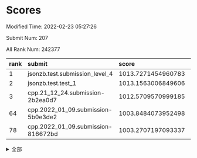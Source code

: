# Scores

Modified Time: 2022-02-23 05:27:26

Submit Num: 207

All Rank Num: 242377

| rank |               submit               |       score        |       sigma        | pk_num |
| :--- | :--------------------------------- | :----------------- | :----------------- | :----- |
| 1    | jsonzb.test.submission_level_4     | 1013.7271454960783 | 0.7901863871730699 | 4686   |
| 2    | jsonzb.test.test_1                 | 1013.1563006849606 | 0.8044744132614912 | 4677   |
| 3    | cpp.21_12_24.submission-2b2ea0d7   | 1012.5709570999185 | 0.7713478045156436 | 4677   |
| 64   | cpp.2022_01_09.submission-5b0e3de2 | 1003.8484073952498 | 0.7323438499734934 | 4685   |
| 78   | cpp.2022_01_09.submission-816672bd | 1003.2707197093337 | 0.7140941711274474 | 4684   |


<details>
<summary>全部</summary>

| rank |                 submit                 |       score        |       sigma        | pk_num |
| :--- | :------------------------------------- | :----------------- | :----------------- | :----- |
| 1    | jsonzb.test.submission_level_4         | 1013.7271454960783 | 0.7901863871730699 | 4686   |
| 2    | jsonzb.test.test_1                     | 1013.1563006849606 | 0.8044744132614912 | 4677   |
| 3    | cpp.21_12_24.submission-2b2ea0d7       | 1012.5709570999185 | 0.7713478045156436 | 4677   |
| 4    | gobigger.level_3.submission_level_3_11 | 1011.422993984591  | 0.7878437011266831 | 4679   |
| 5    | gobigger.level_3.submission_level_3_35 | 1011.3765276052845 | 0.7739037295648209 | 4688   |
| 6    | gobigger.level_3.submission_level_3_24 | 1011.3428685067443 | 0.7607780757017572 | 4681   |
| 7    | gobigger.level_3.submission_level_3_30 | 1011.3195806760599 | 0.8122416345638842 | 4684   |
| 8    | gobigger.level_3.submission_level_3_14 | 1011.0061227257332 | 0.772005501961106  | 4682   |
| 9    | gobigger.level_3.submission_level_3_37 | 1010.9791974257528 | 0.786541059806772  | 4682   |
| 10   | gobigger.level_3.submission_level_3_36 | 1010.9576937147701 | 0.7672919315135749 | 4682   |
| 11   | gobigger.level_3.submission_level_3_34 | 1010.8351872115697 | 0.7641513569154891 | 4687   |
| 12   | gobigger.level_3.submission_level_3_6  | 1010.7966719913618 | 0.7548209426994379 | 4683   |
| 13   | gobigger.level_3.submission_level_3_16 | 1010.7644491565692 | 0.7527911036476851 | 4677   |
| 14   | gobigger.level_3.submission_level_3_3  | 1010.7360025125789 | 0.7474000614489089 | 4682   |
| 15   | gobigger.level_3.submission_level_3_22 | 1010.6995985283947 | 0.754008334631675  | 4688   |
| 16   | gobigger.level_3.submission_level_3_25 | 1010.5592256998215 | 0.7515829300415658 | 4680   |
| 17   | gobigger.level_3.submission_level_3_41 | 1010.5514759386829 | 0.7946697800078675 | 4685   |
| 18   | gobigger.level_3.submission_level_3_47 | 1010.455698820132  | 0.7815041757889014 | 4682   |
| 19   | gobigger.level_3.submission_level_3_20 | 1010.4352988860788 | 0.7539358356080396 | 4682   |
| 20   | gobigger.level_3.submission_level_3_7  | 1010.2493707527018 | 0.7420155769357258 | 4680   |
| 21   | gobigger.level_3.submission_level_3_5  | 1010.0080308704719 | 0.7744915708615282 | 4687   |
| 22   | gobigger.level_3.submission_level_3_26 | 1009.970005981808  | 0.773866258835244  | 4687   |
| 23   | gobigger.level_3.submission_level_3_17 | 1009.9682570735152 | 0.770112935729552  | 4684   |
| 24   | gobigger.level_3.submission_level_3_29 | 1009.9308606399209 | 0.7614546528040387 | 4684   |
| 25   | gobigger.level_3.submission_level_3_27 | 1009.9214481893576 | 0.7640459889517004 | 4685   |
| 26   | gobigger.level_3.submission_level_3_2  | 1009.9154762354655 | 0.7655433958341733 | 4684   |
| 27   | gobigger.level_3.submission_level_3_42 | 1009.8631856199174 | 0.750642340312618  | 4682   |
| 28   | gobigger.level_3.submission_level_3_46 | 1009.8589037824195 | 0.7512560053143218 | 4684   |
| 29   | gobigger.level_3.submission_level_3_40 | 1009.8514005192945 | 0.7618294958263707 | 4683   |
| 30   | gobigger.level_3.submission_level_3_43 | 1009.8486885033855 | 0.7718242327036566 | 4684   |
| 31   | gobigger.level_3.submission_level_3_19 | 1009.7817831512763 | 0.7472194475060133 | 4684   |
| 32   | gobigger.level_3.submission_level_3_15 | 1009.7680626522833 | 0.7759222242687098 | 4680   |
| 33   | gobigger.level_3.submission_level_3_13 | 1009.7259848382672 | 0.7362525812914323 | 4679   |
| 34   | gobigger.level_3.submission_level_3_0  | 1009.7117984656854 | 0.7466178476715205 | 4685   |
| 35   | gobigger.level_3.submission_level_3_45 | 1009.6909706577463 | 0.7587688887593671 | 4678   |
| 36   | gobigger.level_3.submission_level_3_32 | 1009.6546242791981 | 0.749261466414697  | 4691   |
| 37   | gobigger.level_3.submission_level_3_4  | 1009.6513476327542 | 0.7478329601422916 | 4688   |
| 38   | gobigger.level_3.submission_level_3_48 | 1009.646150297431  | 0.7673353249947835 | 4682   |
| 39   | gobigger.level_3.submission_level_3_21 | 1009.6277256609169 | 0.7542877796108391 | 4682   |
| 40   | gobigger.level_3.submission_level_3_9  | 1009.5930616802476 | 0.7449566298161798 | 4681   |
| 41   | gobigger.level_3.submission_level_3_33 | 1009.4921572538035 | 0.7622311813467846 | 4687   |
| 42   | gobigger.level_3.submission_level_3_8  | 1009.4495270050505 | 0.7717239721646605 | 4682   |
| 43   | gobigger.level_3.submission_level_3_49 | 1009.2811378793741 | 0.732151835911807  | 4678   |
| 44   | gobigger.level_3.submission_level_3_1  | 1009.1267612409189 | 0.7283934638581535 | 4683   |
| 45   | gobigger.level_3.submission_level_3_18 | 1009.1254296308274 | 0.7594834281889716 | 4685   |
| 46   | gobigger.level_3.submission_level_3_10 | 1009.0286210931422 | 0.737478455644802  | 4688   |
| 47   | gobigger.level_3.submission_level_3_28 | 1008.9950301827907 | 0.7518210443844161 | 4683   |
| 48   | gobigger.level_3.submission_level_3_31 | 1008.9396050475754 | 0.7524528289767689 | 4685   |
| 49   | gobigger.level_3.submission_level_3_23 | 1008.6727503733192 | 0.7452693215305605 | 4687   |
| 50   | gobigger.level_3.submission_level_3_38 | 1008.5033104697586 | 0.7493092937071141 | 4679   |
| 51   | gobigger.level_3.submission_level_3_39 | 1008.4557303729163 | 0.7379939882970346 | 4683   |
| 52   | gobigger.level_3.submission_level_3_44 | 1008.35210366819   | 0.7711668577935444 | 4685   |
| 53   | gobigger.level_3.submission_level_3_12 | 1008.1106650354226 | 0.7543306541764986 | 4679   |
| 54   | gobigger.level_1.submission_level_1_32 | 1005.4245402421644 | 0.7254471337830362 | 4685   |
| 55   | gobigger.level_1.submission_level_1_33 | 1004.7831550042055 | 0.7077690492068168 | 4681   |
| 56   | gobigger.level_1.submission_level_1_27 | 1004.5607433754886 | 0.717004992019665  | 4680   |
| 57   | gobigger.level_1.submission_level_1_15 | 1004.2385793339275 | 0.7163926704253701 | 4679   |
| 58   | gobigger.level_1.submission_level_1_0  | 1004.2182777726347 | 0.7182817144306235 | 4688   |
| 59   | gobigger.level_1.submission_level_1_5  | 1004.2062567681394 | 0.7216783335692369 | 4687   |
| 60   | gobigger.level_1.submission_level_1_46 | 1004.1880290299933 | 0.7229541626953784 | 4683   |
| 61   | gobigger.level_1.submission_level_1_13 | 1004.0649508877611 | 0.7098248451691931 | 4686   |
| 62   | gobigger.level_1.submission_level_1_18 | 1003.9130702830793 | 0.7120207531537021 | 4685   |
| 63   | gobigger.level_1.submission_level_1_48 | 1003.8803904297345 | 0.721987383321618  | 4681   |
| 64   | cpp.2022_01_09.submission-5b0e3de2     | 1003.8484073952498 | 0.7323438499734934 | 4685   |
| 65   | gobigger.level_1.submission_level_1_41 | 1003.8301725175835 | 0.7131274898572081 | 4681   |
| 66   | gobigger.level_1.submission_level_1_25 | 1003.7164300200252 | 0.7156648699908322 | 4689   |
| 67   | gobigger.level_1.submission_level_1_37 | 1003.7163685328026 | 0.7237058578728277 | 4686   |
| 68   | gobigger.level_1.submission_level_1_28 | 1003.6515569195176 | 0.7284989791420232 | 4685   |
| 69   | gobigger.level_1.submission_level_1_6  | 1003.6513545223768 | 0.72413581973678   | 4688   |
| 70   | gobigger.level_1.submission_level_1_20 | 1003.6404098445606 | 0.7094381881605143 | 4683   |
| 71   | gobigger.level_1.submission_level_1_23 | 1003.6107123108723 | 0.723838687584997  | 4679   |
| 72   | gobigger.level_1.submission_level_1_7  | 1003.5746186276252 | 0.7338018704164349 | 4678   |
| 73   | gobigger.level_1.submission_level_1_21 | 1003.4804387088926 | 0.7186316619183559 | 4680   |
| 74   | gobigger.level_1.submission_level_1_47 | 1003.4268667041499 | 0.7205421541112602 | 4687   |
| 75   | gobigger.level_1.submission_level_1_26 | 1003.4099087663354 | 0.7008362649951708 | 4682   |
| 76   | gobigger.level_1.submission_level_1_4  | 1003.298136931128  | 0.7114118204966646 | 4682   |
| 77   | gobigger.level_1.submission_level_1_8  | 1003.2817500945054 | 0.7159243316472098 | 4680   |
| 78   | cpp.2022_01_09.submission-816672bd     | 1003.2707197093337 | 0.7140941711274474 | 4684   |
| 79   | gobigger.level_1.submission_level_1_49 | 1003.2663419486083 | 0.7136297077292719 | 4679   |
| 80   | gobigger.level_1.submission_level_1_24 | 1003.2594825958037 | 0.7273975029028216 | 4681   |
| 81   | gobigger.level_1.submission_level_1_34 | 1003.2464465450588 | 0.71422355039202   | 4688   |
| 82   | gobigger.level_1.submission_level_1_12 | 1003.2429560834554 | 0.7205253668037652 | 4676   |
| 83   | gobigger.level_1.submission_level_1_31 | 1003.1880184835912 | 0.7135783935756025 | 4675   |
| 84   | gobigger.level_1.submission_level_1_3  | 1003.167795551905  | 0.7159483733371698 | 4682   |
| 85   | gobigger.level_1.submission_level_1_2  | 1003.1634756153986 | 0.7090161248979641 | 4684   |
| 86   | gobigger.level_1.submission_level_1_30 | 1003.1574816816812 | 0.7122063073130264 | 4683   |
| 87   | gobigger.level_1.submission_level_1_17 | 1003.1562768374073 | 0.7171329367551573 | 4687   |
| 88   | gobigger.level_1.submission_level_1_36 | 1003.116713535387  | 0.7145952039083885 | 4685   |
| 89   | gobigger.level_1.submission_level_1_43 | 1003.0397174453519 | 0.7228593902141179 | 4686   |
| 90   | gobigger.level_1.submission_level_1_38 | 1003.0176732820961 | 0.7150313727989438 | 4687   |
| 91   | gobigger.level_1.submission_level_1_35 | 1003.0166060014448 | 0.7200235153790608 | 4684   |
| 92   | gobigger.level_1.submission_level_1_11 | 1002.877169575312  | 0.7213756452785278 | 4679   |
| 93   | gobigger.level_1.submission_level_1_16 | 1002.8158982712989 | 0.7163179291171479 | 4688   |
| 94   | gobigger.level_1.submission_level_1_44 | 1002.8157476993453 | 0.7199887761427113 | 4682   |
| 95   | gobigger.level_1.submission_level_1_40 | 1002.794443441163  | 0.7175362467266968 | 4682   |
| 96   | gobigger.level_1.submission_level_1_9  | 1002.7410528332111 | 0.7227761821174381 | 4684   |
| 97   | gobigger.level_1.submission_level_1_19 | 1002.7374789561245 | 0.7207207234294857 | 4686   |
| 98   | gobigger.level_1.submission_level_1_1  | 1002.7231439809358 | 0.7155902833595735 | 4686   |
| 99   | gobigger.level_1.submission_level_1_22 | 1002.5935480635529 | 0.714547561747759  | 4684   |
| 100  | gobigger.level_1.submission_level_1_14 | 1002.457257183661  | 0.7221714241111057 | 4679   |
| 101  | gobigger.level_1.submission_level_1_39 | 1002.3028738262171 | 0.7107816943645137 | 4681   |
| 102  | gobigger.level_1.submission_level_1_29 | 1002.1990230264087 | 0.7128278247271601 | 4688   |
| 103  | gobigger.level_1.submission_level_1_45 | 1002.1831393890753 | 0.7166371180507043 | 4683   |
| 104  | gobigger.level_1.submission_level_1_42 | 1002.0296521902873 | 0.7129682298141867 | 4686   |
| 105  | gobigger.level_1.submission_level_1_10 | 1001.0829765484323 | 0.7024000534858635 | 4690   |
| 106  | gobigger.random.submission_random_42   | 997.7881746950349  | 0.706508969686952  | 4678   |
| 107  | gobigger.random.submission_random_18   | 997.520170587197   | 0.6968709222100612 | 4682   |
| 108  | gobigger.random.submission_random_11   | 997.445827897421   | 0.7079995356405122 | 4682   |
| 109  | gobigger.random.submission_random_30   | 997.075146019891   | 0.7102491305305135 | 4683   |
| 110  | gobigger.random.submission_random_23   | 996.9883180670258  | 0.7156589663655771 | 4684   |
| 111  | gobigger.random.submission_random_25   | 996.7367728100322  | 0.7022658407459691 | 4680   |
| 112  | gobigger.random.submission_random_14   | 996.6097552053657  | 0.7113420106540684 | 4684   |
| 113  | gobigger.random.submission_random_10   | 996.5782633021862  | 0.703013272251158  | 4682   |
| 114  | gobigger.random.submission_random_22   | 996.483942904509   | 0.7106019646701783 | 4687   |
| 115  | gobigger.random.submission_random_43   | 996.4825283162389  | 0.6963082424814518 | 4686   |
| 116  | gobigger.random.submission_random_8    | 996.447403401203   | 0.7241805344426502 | 4681   |
| 117  | gobigger.random.submission_random_1    | 996.4278501266518  | 0.7045727889348417 | 4688   |
| 118  | gobigger.random.submission_random_5    | 996.4113635271093  | 0.7123385122695856 | 4691   |
| 119  | gobigger.random.submission_random_19   | 996.374449496935   | 0.7139354004063823 | 4684   |
| 120  | gobigger.random.submission_random_3    | 996.3595498408531  | 0.7184970851663322 | 4683   |
| 121  | gobigger.random.submission_random_29   | 996.1814021660202  | 0.7007076681074618 | 4689   |
| 122  | gobigger.random.submission_random_32   | 996.1378249403692  | 0.7060125976533971 | 4685   |
| 123  | gobigger.random.submission_random_16   | 996.0970555457492  | 0.7213534393256514 | 4687   |
| 124  | gobigger.random.submission_random_27   | 996.0873430750005  | 0.7071784654110236 | 4684   |
| 125  | gobigger.random.submission_random_0    | 996.0590701133144  | 0.7238235751088729 | 4687   |
| 126  | gobigger.random.submission_random_9    | 996.005074394949   | 0.7128206737338766 | 4685   |
| 127  | gobigger.random.submission_random_12   | 995.9961414981092  | 0.7055731931552979 | 4685   |
| 128  | gobigger.random.submission_random_48   | 995.9564492088989  | 0.7090196942221692 | 4684   |
| 129  | gobigger.random.submission_random_2    | 995.9090774052634  | 0.7018736537023988 | 4683   |
| 130  | gobigger.random.submission_random_44   | 995.9019318361715  | 0.6843565404267612 | 4683   |
| 131  | gobigger.random.submission_random_21   | 995.8685370857571  | 0.7107099317936065 | 4687   |
| 132  | gobigger.random.submission_random_26   | 995.861029445274   | 0.7232928908812875 | 4685   |
| 133  | gobigger.random.submission_random_4    | 995.8230800234669  | 0.7108718055657357 | 4676   |
| 134  | gobigger.random.submission_random_24   | 995.8039368480452  | 0.715415374308233  | 4687   |
| 135  | gobigger.random.submission_random_38   | 995.779974349936   | 0.7018702724098208 | 4676   |
| 136  | gobigger.random.submission_random_37   | 995.7745387500474  | 0.7063874494089568 | 4683   |
| 137  | gobigger.random.submission_random_28   | 995.7201397617491  | 0.7201822963447722 | 4678   |
| 138  | gobigger.random.submission_random_46   | 995.7101530619957  | 0.716130754738149  | 4686   |
| 139  | gobigger.random.submission_random_41   | 995.6292626611961  | 0.7131225859443748 | 4682   |
| 140  | gobigger.random.submission_random_15   | 995.6200630708973  | 0.7083345130467006 | 4685   |
| 141  | gobigger.random.submission_random_17   | 995.5476486736608  | 0.7055195668815564 | 4684   |
| 142  | gobigger.random.submission_random_31   | 995.5326717280188  | 0.7145196333697701 | 4685   |
| 143  | gobigger.random.submission_random_33   | 995.4557784485016  | 0.7238575951310827 | 4684   |
| 144  | gobigger.random.submission_random_6    | 995.4333656592031  | 0.7002137438082641 | 4683   |
| 145  | gobigger.random.submission_random_39   | 995.4313111619851  | 0.7184090903713846 | 4685   |
| 146  | gobigger.random.submission_random_7    | 995.3447331356066  | 0.7011553147626777 | 4686   |
| 147  | gobigger.random.submission_random_35   | 995.3115530327965  | 0.7075923649207044 | 4682   |
| 148  | gobigger.random.submission_random_49   | 995.2732753429804  | 0.7234776429157965 | 4679   |
| 149  | gobigger.random.submission_random_45   | 995.1158196774535  | 0.708467107015009  | 4689   |
| 150  | gobigger.random.submission_random_13   | 994.9728024773906  | 0.6967508213588745 | 4683   |
| 151  | gobigger.random.submission_random_36   | 994.8429186466517  | 0.7052095216173476 | 4680   |
| 152  | gobigger.random.submission_random_47   | 994.8298847895037  | 0.7109932899967438 | 4684   |
| 153  | gobigger.random.submission_random_20   | 994.804683500662   | 0.7199624658803122 | 4678   |
| 154  | gobigger.level_2.submission_level_2_22 | 994.6259994634553  | 0.7382752307367731 | 4686   |
| 155  | gobigger.level_2.submission_level_2_33 | 994.3836674718173  | 0.7246017354223143 | 4684   |
| 156  | gobigger.level_2.submission_level_2_25 | 994.359606695756   | 0.7240905287374666 | 4684   |
| 157  | gobigger.random.submission_random_40   | 994.2087389280325  | 0.7270735109425045 | 4690   |
| 158  | gobigger.random.submission_random_34   | 994.199521739128   | 0.7162476813702765 | 4680   |
| 159  | gobigger.level_2.submission_level_2_36 | 993.9982919011568  | 0.7232492546810375 | 4686   |
| 160  | gobigger.level_2.submission_level_2_3  | 993.2027376815735  | 0.7458235499402226 | 4684   |
| 161  | gobigger.level_2.submission_level_2_34 | 993.1562977363272  | 0.7282663022989043 | 4683   |
| 162  | gobigger.level_2.submission_level_2_20 | 993.1292372475807  | 0.7312359353401313 | 4686   |
| 163  | gobigger.level_2.submission_level_2_32 | 993.09436260197    | 0.752735776102499  | 4686   |
| 164  | gobigger.level_2.submission_level_2_4  | 992.9598265935571  | 0.7492893749468628 | 4684   |
| 165  | gobigger.level_2.submission_level_2_43 | 992.8849919955753  | 0.7413440921942042 | 4687   |
| 166  | gobigger.level_2.submission_level_2_14 | 992.8112276546605  | 0.73879322756236   | 4684   |
| 167  | gobigger.level_2.submission_level_2_1  | 992.766998838978   | 0.7316174144426132 | 4678   |
| 168  | gobigger.level_2.submission_level_2_35 | 992.6424437577895  | 0.7495912725211871 | 4684   |
| 169  | gobigger.level_2.submission_level_2_42 | 992.6361985776784  | 0.7393864441160318 | 4683   |
| 170  | gobigger.level_2.submission_level_2_49 | 992.6255794693664  | 0.7153975869769953 | 4685   |
| 171  | gobigger.level_2.submission_level_2_29 | 992.6067877381697  | 0.7401128198878205 | 4683   |
| 172  | gobigger.level_2.submission_level_2_28 | 992.5965877488902  | 0.7368109413900334 | 4681   |
| 173  | gobigger.level_2.submission_level_2_48 | 992.525939649479   | 0.7452295216873471 | 4683   |
| 174  | gobigger.level_2.submission_level_2_11 | 992.4596216811823  | 0.7387513113930989 | 4679   |
| 175  | gobigger.level_2.submission_level_2_21 | 992.4452322265719  | 0.7256779645001689 | 4685   |
| 176  | gobigger.level_2.submission_level_2_17 | 992.3658695213227  | 0.7478943795628408 | 4680   |
| 177  | gobigger.level_2.submission_level_2_12 | 992.3579945758454  | 0.7506868395358708 | 4689   |
| 178  | gobigger.level_2.submission_level_2_10 | 992.3449232144177  | 0.7514119045494728 | 4686   |
| 179  | gobigger.level_2.submission_level_2_23 | 992.3397857667713  | 0.7403076650074273 | 4680   |
| 180  | gobigger.level_2.submission_level_2_6  | 992.2647665375914  | 0.7585274120756224 | 4681   |
| 181  | gobigger.level_2.submission_level_2_16 | 992.225011592491   | 0.7498414629130157 | 4683   |
| 182  | gobigger.level_2.submission_level_2_46 | 992.174003924025   | 0.750472111169614  | 4684   |
| 183  | gobigger.level_2.submission_level_2_5  | 992.0465787864346  | 0.7438083728365839 | 4689   |
| 184  | gobigger.level_2.submission_level_2_27 | 992.0440777661319  | 0.7511829407647402 | 4687   |
| 185  | gobigger.level_2.submission_level_2_9  | 992.0095952297296  | 0.7497114566889262 | 4683   |
| 186  | gobigger.level_2.submission_level_2_2  | 991.8994012832147  | 0.7309299060662472 | 4686   |
| 187  | gobigger.level_2.submission_level_2_7  | 991.8829921541942  | 0.7370541393782585 | 4687   |
| 188  | gobigger.level_2.submission_level_2_26 | 991.881554470057   | 0.7488222461590158 | 4686   |
| 189  | gobigger.level_2.submission_level_2_41 | 991.8703865785047  | 0.7706514607400539 | 4683   |
| 190  | gobigger.level_2.submission_level_2_37 | 991.7978694955342  | 0.7395063862212788 | 4687   |
| 191  | gobigger.level_2.submission_level_2_19 | 991.720040729264   | 0.7462364009146896 | 4684   |
| 192  | gobigger.level_2.submission_level_2_15 | 991.6986460456507  | 0.7602463390578242 | 4684   |
| 193  | gobigger.level_2.submission_level_2_47 | 991.5102568130127  | 0.7378792498568436 | 4689   |
| 194  | gobigger.level_2.submission_level_2_30 | 991.4189660930683  | 0.7575133389768492 | 4686   |
| 195  | gobigger.level_2.submission_level_2_0  | 991.3438602713618  | 0.7453853662225915 | 4688   |
| 196  | gobigger.level_2.submission_level_2_18 | 991.3256250062022  | 0.7638344517768842 | 4685   |
| 197  | gobigger.level_2.submission_level_2_45 | 991.2379155726339  | 0.7466016621954201 | 4684   |
| 198  | gobigger.level_2.submission_level_2_24 | 991.2333709958581  | 0.7424897824804667 | 4685   |
| 199  | gobigger.level_2.submission_level_2_38 | 991.0281640495934  | 0.7654518630499613 | 4680   |
| 200  | gobigger.level_2.submission_level_2_31 | 990.881464687077   | 0.7776219864070935 | 4682   |
| 201  | gobigger.level_2.submission_level_2_13 | 990.8648660957009  | 0.7532272960882206 | 4687   |
| 202  | gobigger.level_2.submission_level_2_8  | 990.7912225448833  | 0.747655917204372  | 4685   |
| 203  | gobigger.level_2.submission_level_2_40 | 990.7778734980749  | 0.7749280241424781 | 4680   |
| 204  | gobigger.level_2.submission_level_2_44 | 990.4450258662248  | 0.7494675485894351 | 4686   |
| 205  | gobigger.level_2.submission_level_2_39 | 990.3741823344242  | 0.7480608149837737 | 4685   |
| 206  | gobigger.none.submission_none_0        | 977.5300101238462  | 1.2461741458401219 | 4687   |
| 207  | gobigger.none.submission_none_1        | 976.5999784415208  | 1.4111796281063105 | 4683   |

</details>